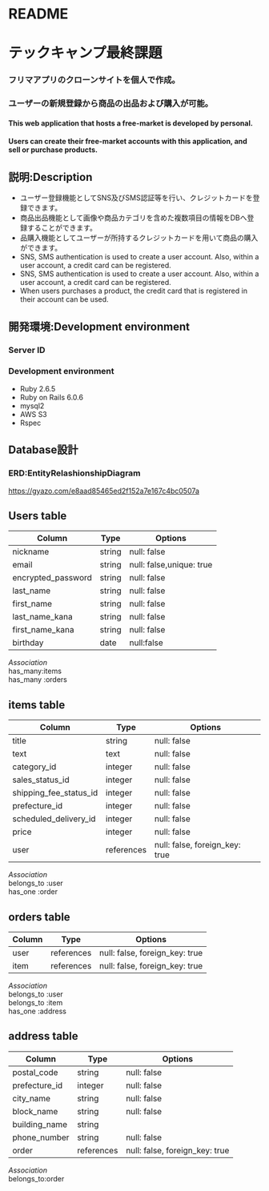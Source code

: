 # README

# テックキャンプ最終課題

### フリマアプリのクローンサイトを個人で作成。
### ユーザーの新規登録から商品の出品および購入が可能。
#### This web application that hosts a free-market is developed by personal.
#### Users can create their free-market accounts with this application, and sell or purchase products.

## 説明:Description
* ユーザー登録機能としてSNS及びSMS認証等を行い、クレジットカードを登録できます。
* 商品出品機能として画像や商品カテゴリを含めた複数項目の情報をDBへ登録することができます。
* 品購入機能としてユーザーが所持するクレジットカードを用いて商品の購入ができます。
* SNS, SMS authentication is used to create a user account. Also, within a user account, a credit card can be registered.
* SNS, SMS authentication is used to create a user account. Also, within a user account, a credit card can be registered.
* When users purchases a product, the credit card that is registered in their account can be used.

## 開発環境:Development environment

### Server ID


### Development environment
* Ruby 2.6.5
* Ruby on Rails 6.0.6
* mysql2
* AWS S3
* Rspec


## Database設計
### ERD:EntityRelashionshipDiagram
https://gyazo.com/e8aad85465ed2f152a7e167c4bc0507a


## Users table
|Column|Type|Options|
|------|-----|-----|
|nickname    |string      |null: false|
|email|string|null: false,unique: true|
|encrypted_password|string|null: false|
|last_name   |string      |null: false|
|first_name  |string      |null: false|
|last_name_kana|string    |null: false|
|first_name_kana|string   |null: false|
|birthday     |date       |null:false|  

*Association*  
has_many:items  
has_many :orders  

## items table
|Column|Type|Options|
|------|-----|-----|
|title                   |string    |null: false|
|text                    |text      |null: false|
|category_id             |integer   |null: false
|sales_status_id         |integer   |null: false|
|shipping_fee_status_id  |integer   |null: false|
|prefecture_id           |integer   |null: false|
|scheduled_delivery_id   |integer   |null: false|
|price                   |integer   |null: false|
|user                    |references|null: false, foreign_key: true|  

*Association*  
belongs_to :user  
has_one :order  

## orders table
|Column|Type|Options|
|------|-----|-----|
|user|references|null: false, foreign_key: true|
|item|references|null: false, foreign_key: true|  

*Association*  
belongs_to :user  
belongs_to :item  
has_one :address  

## address table
|Column|Type|Options|
|------|-----|-----|
|postal_code|string   |null: false|
|prefecture_id|integer|null: false|
|city_name|string     |null: false|
|block_name|string    |null: false|
|building_name        |string|
|phone_number|string  |null: false|
|order|references     |null: false, foreign_key: true|  

*Association*  
belongs_to:order  


